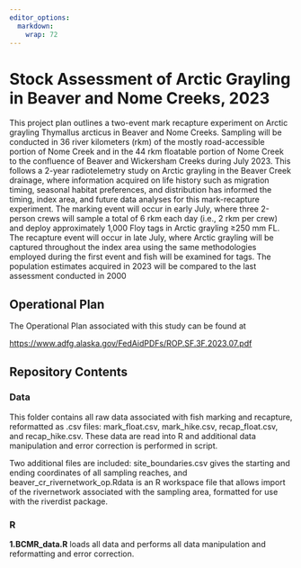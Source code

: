 ```yaml
---
editor_options: 
  markdown: 
    wrap: 72
---
```


# Stock Assessment of Arctic Grayling in Beaver and Nome Creeks, 2023

This project plan outlines a two-event mark recapture experiment on
Arctic grayling Thymallus arcticus in Beaver and Nome Creeks. Sampling
will be conducted in 36 river kilometers (rkm) of the mostly
road-accessible portion of Nome Creek and in the 44 rkm floatable
portion of Nome Creek to the confluence of Beaver and Wickersham Creeks
during July 2023. This follows a 2-year radiotelemetry study on Arctic
grayling in the Beaver Creek drainage, where information acquired on
life history such as migration timing, seasonal habitat preferences, and
distribution has informed the timing, index area, and future data
analyses for this mark-recapture experiment. The marking event will
occur in early July, where three 2-person crews will sample a total of 6
rkm each day (i.e., 2 rkm per crew) and deploy approximately 1,000 Floy
tags in Arctic grayling ≥250 mm FL. The recapture event will occur in
late July, where Arctic grayling will be captured throughout the index
area using the same methodologies employed during the first event and
fish will be examined for tags. The population estimates acquired in
2023 will be compared to the last assessment conducted in 2000

## Operational Plan

The Operational Plan associated with this study can be found at

<https://www.adfg.alaska.gov/FedAidPDFs/ROP.SF.3F.2023.07.pdf>

## Repository Contents

### Data

This folder contains all raw data associated with fish marking and recapture, reformatted as .csv files: mark_float.csv, mark_hike.csv, recap_float.csv, and recap_hike.csv.  These data are read into R and additional data manipulation and error correction is performed in script.

Two additional files are included: site_boundaries.csv gives the starting and ending coordinates of all sampling reaches, and beaver_cr_rivernetwork_op.Rdata is an R workspace file that allows import of the rivernetwork associated with the sampling area, formatted for use with the riverdist package.

### R

**1.BCMR_data.R** loads all data and performs all data manipulation and reformatting and error correction.
